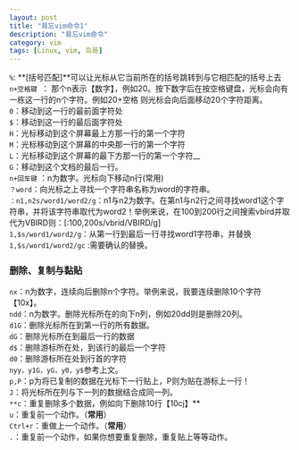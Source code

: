 ```yaml
---
layout: post  
title: "易忘vim命令1"  
description: "易忘vim命令"  
category: vim
tags: [Linux, vim, 鸟哥]  
---
```

`%`: **[括号匹配]**可以让光标从它当前所在的括号跳转到与它相匹配的括号上去
`n+空格键 `： 那个n表示【数字】，例如20。按下数字后在按空格键盘，光标会向有一栋这一行的n个字符。例如20+空格 则光标会向后面移动20个字符距离。  
`0`：移动到这一行的最前面字符处  
`$`：移动到这一行的最后面字符处  
`H`：光标移动到这个屏幕最上方那一行的第一个字符   
`M`：光标移动到这个屏幕的中央那一行的第一个字符   
`L`：光标移动到这个屏幕的最下方那一行的第一个字符__  
`G`：移动到这个文档的最后一行。  
`n+回车键` ：n为数字。光标向下移动n行(常用)   
`？word`：向光标之上寻找一个字符串名称为word的字符串。  
`：n1,n2s/word1/word2/g`：n1与n2为数字。在第n1与n2行之间寻找word1这个字符串，并将该字符串取代为word2！举例来说，在100到200行之间搜索vbird并取代为VBIRD则：[:100,200s/vbrid/VBIRD/g]  
`1,$s/word1/word2/g`：从第一行到最后一行寻找word1字符串，并替换  
`1,$s/word1/word2/gc` :需要确认的替换。   
### 删除、复制与黏贴 ###
`nx`：n为数字，连续向后删除n个字符。举例来说，我要连续删除10个字符【10x】。   
`ndd`：n为数字。删除光标所在的向下n列，例如20dd则是删除20列。  
`d1G`：删除光标所在到第一行的所有数据。  
`dG`：删除光标所在到最后一行的数据     
`d$`：删除游标所在处，到该行的最后一个字符  
`d0`：删除游标所在处到行首的字符  
`nyy，y1G，yG，y0，y$`参考上文。  
`p,P`：p为将已复制的数据在光标下一行贴上，P则为贴在游标上一行！  
`J`：将光标所在列与下一列的数据结合成同一列。   
`**c`：重复删除多个数据，例如向下删除10行【10cj】**  
`u`：重复前一个动作。（**常用**）   
`Ctrl+r`：重做上一个动作。（**常用**）  
`.`：重复前一个动作，如果你想要重复删除，重复贴上等等动作。  

